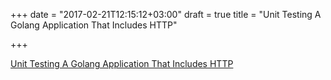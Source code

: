 +++
date = "2017-02-21T12:15:12+03:00"
draft = true
title = "Unit Testing A Golang Application That Includes HTTP"

+++

<p><a href="https://www.thepolyglotdeveloper.com/2017/02/unit-testing-golang-application-includes-http">Unit Testing A Golang Application That Includes HTTP</a></p>
